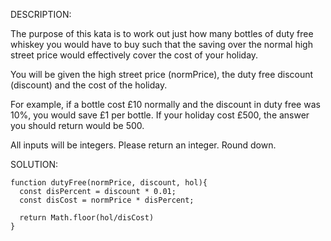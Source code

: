 DESCRIPTION:

The purpose of this kata is to work out just how many bottles of duty free whiskey you would have to buy such that the saving over the normal high street price would effectively cover the cost of your holiday.

You will be given the high street price (normPrice), the duty free discount (discount) and the cost of the holiday.

For example, if a bottle cost £10 normally and the discount in duty free was 10%, you would save £1 per bottle. If your holiday cost £500, the answer you should return would be 500.

All inputs will be integers. Please return an integer. Round down.

SOLUTION:
```
function dutyFree(normPrice, discount, hol){
  const disPercent = discount * 0.01;
  const disCost = normPrice * disPercent;
  
  return Math.floor(hol/disCost)
}
```

